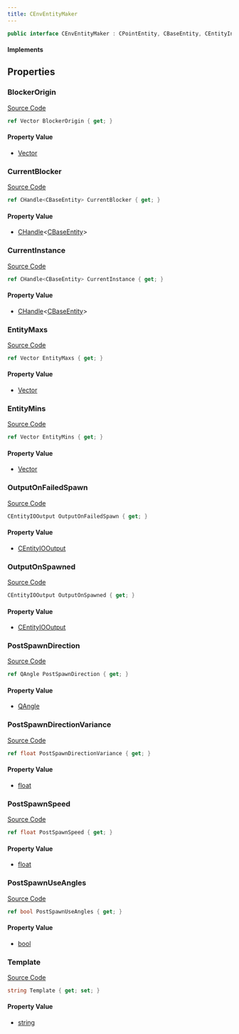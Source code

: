 ```yaml
---
title: CEnvEntityMaker
---
```


```csharp
public interface CEnvEntityMaker : CPointEntity, CBaseEntity, CEntityInstance, ISchemaClass<CEntityInstance>, ISchemaClass<CBaseEntity>, ISchemaClass<CPointEntity>, ISchemaClass<CEnvEntityMaker>, ISchemaField, ISchemaClass, INativeHandle
```

#### Implements

## Properties

### BlockerOrigin

[Source Code](https://github.com/swiftly-solution/swiftlys2/blob/main/managed/src/SwiftlyS2.Generated/Schemas/Interfaces/CEnvEntityMaker.cs#L25)

```csharp
ref Vector BlockerOrigin { get; }
```

#### Property Value

- [Vector](/docs/api/shared/natives/vector)

### CurrentBlocker

[Source Code](https://github.com/swiftly-solution/swiftlys2/blob/main/managed/src/SwiftlyS2.Generated/Schemas/Interfaces/CEnvEntityMaker.cs#L23)

```csharp
ref CHandle<CBaseEntity> CurrentBlocker { get; }
```

#### Property Value

- [CHandle](/docs/api/shared/natives/chandle-1)<[CBaseEntity](/docs/api/shared/schemadefinitions/cbaseentity)>

### CurrentInstance

[Source Code](https://github.com/swiftly-solution/swiftlys2/blob/main/managed/src/SwiftlyS2.Generated/Schemas/Interfaces/CEnvEntityMaker.cs#L21)

```csharp
ref CHandle<CBaseEntity> CurrentInstance { get; }
```

#### Property Value

- [CHandle](/docs/api/shared/natives/chandle-1)<[CBaseEntity](/docs/api/shared/schemadefinitions/cbaseentity)>

### EntityMaxs

[Source Code](https://github.com/swiftly-solution/swiftlys2/blob/main/managed/src/SwiftlyS2.Generated/Schemas/Interfaces/CEnvEntityMaker.cs#L19)

```csharp
ref Vector EntityMaxs { get; }
```

#### Property Value

- [Vector](/docs/api/shared/natives/vector)

### EntityMins

[Source Code](https://github.com/swiftly-solution/swiftlys2/blob/main/managed/src/SwiftlyS2.Generated/Schemas/Interfaces/CEnvEntityMaker.cs#L17)

```csharp
ref Vector EntityMins { get; }
```

#### Property Value

- [Vector](/docs/api/shared/natives/vector)

### OutputOnFailedSpawn

[Source Code](https://github.com/swiftly-solution/swiftlys2/blob/main/managed/src/SwiftlyS2.Generated/Schemas/Interfaces/CEnvEntityMaker.cs#L39)

```csharp
CEntityIOOutput OutputOnFailedSpawn { get; }
```

#### Property Value

- [CEntityIOOutput](/docs/api/shared/schemadefinitions/centityiooutput)

### OutputOnSpawned

[Source Code](https://github.com/swiftly-solution/swiftlys2/blob/main/managed/src/SwiftlyS2.Generated/Schemas/Interfaces/CEnvEntityMaker.cs#L37)

```csharp
CEntityIOOutput OutputOnSpawned { get; }
```

#### Property Value

- [CEntityIOOutput](/docs/api/shared/schemadefinitions/centityiooutput)

### PostSpawnDirection

[Source Code](https://github.com/swiftly-solution/swiftlys2/blob/main/managed/src/SwiftlyS2.Generated/Schemas/Interfaces/CEnvEntityMaker.cs#L27)

```csharp
ref QAngle PostSpawnDirection { get; }
```

#### Property Value

- [QAngle](/docs/api/shared/natives/qangle)

### PostSpawnDirectionVariance

[Source Code](https://github.com/swiftly-solution/swiftlys2/blob/main/managed/src/SwiftlyS2.Generated/Schemas/Interfaces/CEnvEntityMaker.cs#L29)

```csharp
ref float PostSpawnDirectionVariance { get; }
```

#### Property Value

- [float](https://learn.microsoft.com/dotnet/api/system.single)

### PostSpawnSpeed

[Source Code](https://github.com/swiftly-solution/swiftlys2/blob/main/managed/src/SwiftlyS2.Generated/Schemas/Interfaces/CEnvEntityMaker.cs#L31)

```csharp
ref float PostSpawnSpeed { get; }
```

#### Property Value

- [float](https://learn.microsoft.com/dotnet/api/system.single)

### PostSpawnUseAngles

[Source Code](https://github.com/swiftly-solution/swiftlys2/blob/main/managed/src/SwiftlyS2.Generated/Schemas/Interfaces/CEnvEntityMaker.cs#L33)

```csharp
ref bool PostSpawnUseAngles { get; }
```

#### Property Value

- [bool](https://learn.microsoft.com/dotnet/api/system.boolean)

### Template

[Source Code](https://github.com/swiftly-solution/swiftlys2/blob/main/managed/src/SwiftlyS2.Generated/Schemas/Interfaces/CEnvEntityMaker.cs#L35)

```csharp
string Template { get; set; }
```

#### Property Value

- [string](https://learn.microsoft.com/dotnet/api/system.string)

